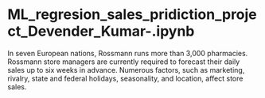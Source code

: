 # ML_regresion_sales_pridiction_project_Devender_Kumar-.ipynb
In seven European nations, Rossmann runs more than 3,000 pharmacies. Rossmann store managers are currently required to forecast their daily sales up to six weeks in advance. Numerous factors, such as marketing, rivalry, state and federal holidays, seasonality, and location, affect store sales.
